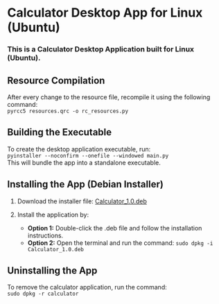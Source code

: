 # Calculator Desktop App for Linux (Ubuntu)
### This is a Calculator Desktop Application built for Linux (Ubuntu).  
## Resource Compilation  
After every change to the resource file, recompile it using the following command:  
`pyrcc5 resources.qrc -o rc_resources.py`  
## Building the Executable  
To create the desktop application executable, run:  
`pyinstaller --noconfirm --onefile --windowed main.py`  
This will bundle the app into a standalone executable.  
## Installing the App (Debian Installer)
1. Download the installer file: [Calculator_1.0.deb](https://github.com/CG166/CalculatorDesktopApp-Linux-/blob/main/CalculatorDesktopApp%20.deb%20Installer/Calculator_1.0.deb)

2. Install the application by:
   - **Option 1:** Double-click the .deb file and follow the installation instructions.
   - **Option 2:** Open the terminal and run the command:
     `sudo dpkg -i Calculator_1.0.deb`
## Uninstalling the App
To remove the calculator application, run the command:  
`sudo dpkg -r calculator`
